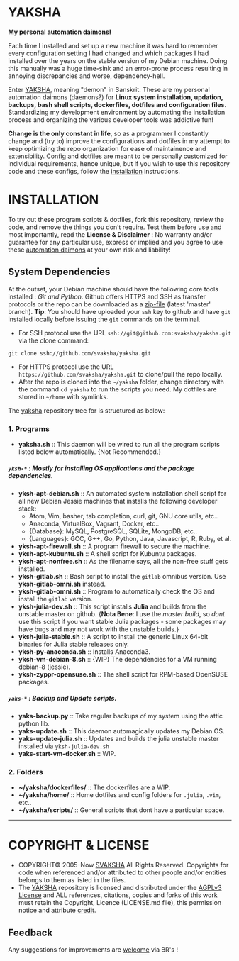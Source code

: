 # YAKSHA
__My personal automation daimons!__

Each time I installed and set up a new machine it was hard to remember every configuration setting I had changed and which packages I had installed over the years on the stable version of my Debian machine. Doing this manually was a huge time-sink and an error-prone process resulting in annoying discrepancies and worse, dependency-hell. 

Enter [YAKSHA][yaksha], meaning "demon" in Sanskrit. These are my personal automation daimons (daemons?) for __Linux system installation, updation, backups, bash shell scripts, dockerfiles, dotfiles and configuration files__. Standardizing my development environment by automating the installation process and organizing the various developer tools was addictive fun!

__Change is the only constant in life__, so as a programmer I constantly change and (try to) improve the configurations and dotfiles in my attempt to keep optimizing the repo organization for ease of maintainence and extensibility. Config and dotfiles are meant to be personally customized for individual requirements, hence unique, but if you wish to use this repository code and these configs, follow the [installation](https://github.com/svaksha/yaksha#installation) instructions.

 [yaksha]: http://svaksha.github.io/yaksha "yaksha"

# INSTALLATION 
To try out these program scripts & dotfiles, fork this repository, review the code, and remove the things you don’t require. Test them before use and most importantly, read the __License & Disclaimer__ : No warranty and/or guarantee for any particular use, express or implied and you agree to use these [automation daimons][yaksha] at your own risk and liability! 

## System Dependencies
At the outset, your Debian machine should have the following core tools installed : _Git and Python_. Github offers HTTPS and SSH as transfer protocols or the repo can be downloaded as a [zip-file][download] (latest 'master' branch). __Tip__: You should have uploaded your `ssh` key to github and have `git` installed locally before issuing the `git` commands on the terminal.

+ For SSH protocol use the URL `ssh://git@github.com:svaksha/yaksha.git` via the clone command:
```
git clone ssh://github.com/svaksha/yaksha.git
```
+ For HTTPS protocol use the URL `https://github.com/svaksha/yaksha.git` to clone/pull the repo locally.
+ After the repo is cloned into the `~/yaksha` folder, change directory with the command `cd yaksha` to run the scripts you need. My dotfiles are stored in `~/home` with symlinks.

The [yaksha][yaksha] repository tree for is structured as below: 

### 1. Programs

+ __yaksha.sh__ :: This daemon will be wired to run all the program scripts listed below automatically. {Not Recommended.}

##### `yksh-*` : Mostly for installing OS applications and the package dependencies.
+ __yksh-apt-debian.sh__ :: An automated system installation shell script for all new Debian Jessie machines that installs the following developer stack: 
  * Atom, Vim, basher, tab completion, curl, git, GNU core utils, etc..
  * Anaconda, VirtualBox, Vagrant, Docker, etc..
  * {Database}: MySQL, PostgreSQL, SQLite, MongoDB, etc..
  * {Languages}: GCC, G++, Go, Python, Java, Javascript, R, Ruby, et al.
+ __yksh-apt-firewall.sh__ :: A program firewall to secure the machine.
+ __yksh-apt-kubuntu.sh__ :: A shell script for Kubuntu packages.
+ __yksh-apt-nonfree.sh__ :: As the filename says, all the non-free stuff gets installed.
+ __yksh-gitlab.sh__ :: Bash script to install the `gitlab` omnibus version. Use __yksh-gitlab-omni.sh__ instead.
+ __yksh-gitlab-omni.sh__ :: Program to automatically check the OS and install the `gitlab` version.
+ __yksh-julia-dev.sh__ :: This script installs __Julia__ and builds from the unstable master on github. {__Nota Bene__: I use the _master build_, so _dont_ use this script if you want stable Julia packages - some packages may have bugs and may not work with the unstable builds.}
+ __yksh-julia-stable.sh__ :: A script to install the generic Linux 64-bit binaries for Julia stable releases only. 
+ __yksh-py-anaconda.sh__ :: Installs Anaconda3.
+ __yksh-vm-debian-8.sh__ :: {WIP} The dependencies for a VM running debian-8 (jessie).
+ __yksh-zyppr-opensuse.sh__ :: The shell script for RPM-based OpenSUSE packages.

##### `yaks-*` : Backup and Update scripts.
+ __yaks-backup.py__ :: Take regular backups of my system using the attic python lib.
+ __yaks-update.sh__ :: This daemon automagically updates my Debian OS.
+ __yaks-update-julia.sh__ :: Updates and builds the julia unstable master installed via `yksh-julia-dev.sh`
+ __yaks-start-vm-docker.sh__ :: WIP.


### 2. Folders
+ __~/yaksha/dockerfiles/__ :: The dockerfiles are a WIP.
+ __~/yaksha/home/__ :: Home dotfiles and config folders for `.julia`, `.vim`, etc..
+ __~/yaksha/scripts/__ :: General scripts that dont have a particular space.

 [download]: https://github.com/svaksha/yaksha/archive/master.zip "download"

----

# COPYRIGHT & LICENSE
+ COPYRIGHT© 2005-Now [SVAKSHA](http://svaksha.com/pages/Bio) All Rights Reserved. Copyrights for code when referenced and/or attributed to other people and/or entities belongs to them as listed in the files. 
+ The [YAKSHA][yaksha] repository is licensed and distributed under the [AGPLv3 License](http://www.gnu.org/licenses/agpl-3.0.html) and ALL references, citations, copies and forks of this work must retain the Copyright, Licence (LICENSE.md file), this permission notice and attribute [credit](https://en.wikipedia.org/wiki/Creative_Commons_license#Attribution).

## Feedback
Any suggestions for improvements are [welcome](https://github.com/svaksha/yaksha/issues) via BR's !

